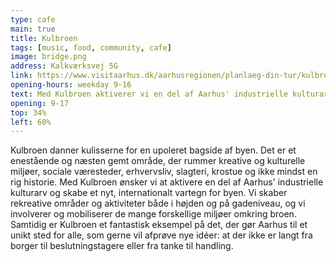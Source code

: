 ```yaml
---
type: cafe
main: true
title: Kulbroen
tags: [music, food, community, cafe]
image: bridge.png
address: Kalkværksvej 5G
link: https://www.visitaarhus.dk/aarhusregionen/planlaeg-din-tur/kulbroen-gdk1094183
opening-hours: weekday 9-16
text: Med Kulbroen aktiverer vi en del af Aarhus' industrielle kulturarv og skaber et nyt, internationalt vartegn for byen.
opening: 9-17
top: 34%
left: 60%
---
```


Kulbroen danner kulisserne for en upoleret bagside af byen. Det er et enestående og næsten gemt område, der rummer kreative og kulturelle miljøer, sociale væresteder, erhvervsliv, slagteri, krostue og ikke mindst en rig historie.
Med Kulbroen ønsker vi at aktivere en del af Aarhus' industrielle kulturarv og skabe et nyt, internationalt vartegn for byen. Vi skaber rekreative områder og aktiviteter både i højden og på gadeniveau, og vi involverer og mobiliserer de mange forskellige miljøer omkring broen.
Samtidig er Kulbroen et fantastisk eksempel på det, der gør Aarhus til et unikt sted for alle, som gerne vil afprøve nye idéer: at der ikke er langt fra borger til beslutningstagere eller fra tanke til handling.
